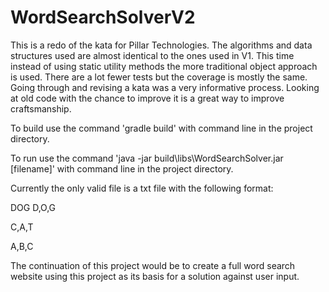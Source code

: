 # WordSearchSolverV2

This is a redo of the kata for Pillar Technologies. The algorithms and data structures used are almost identical to the ones used 
in V1. This time instead of using static utility methods the more traditional object approach is used. There are a lot fewer tests 
but the coverage is mostly the same. Going through and revising a kata was a very informative process. Looking at old code with the
chance to improve it is a great way to improve craftsmanship.

To build use the command 'gradle build' with command line in the project directory.

To run use the command 'java -jar build\libs\WordSearchSolver.jar [filename]' with command line in the project directory. 

Currently the only valid file is a txt file with the following format:

DOG
D,O,G

C,A,T

A,B,C

The continuation of this project would be to create a full word search website using this project as its basis for a solution
against user input.
